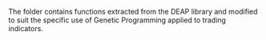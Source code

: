 The folder contains functions extracted from the DEAP library and modified to suit the specific use of Genetic Programming applied to trading indicators.